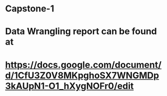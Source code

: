 # Capstone-1
# Data Wrangling report can be found at
# https://docs.google.com/document/d/1CfU3Z0V8MKpghoSX7WNGMDp3kAUpN1-O1_hXygNOFr0/edit
